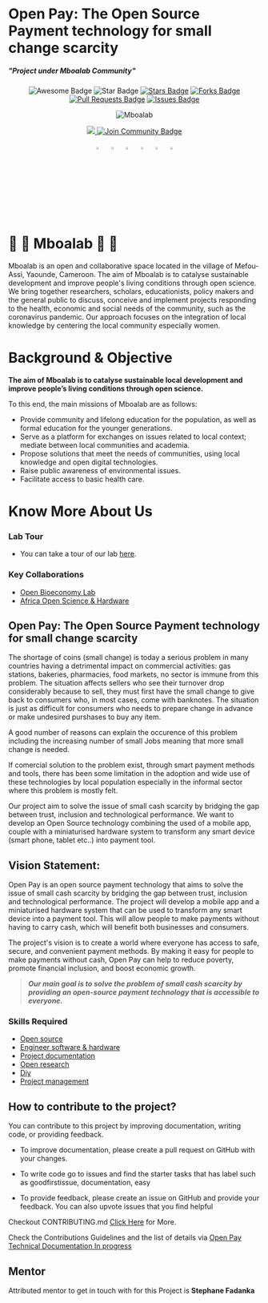 # Open Pay: The Open Source Payment technology for small change scarcity
##### "Project under Mboalab Community"

<div id="top" align="center">

<img src="https://cdn.rawgit.com/sindresorhus/awesome/d7305f38d29fed78fa85652e3a63e154dd8e8829/media/badge.svg" alt="Awesome Badge"/>
<img src="https://img.shields.io/static/v1?label=%F0%9F%8C%9F&message=Mboalab&style=style=flat&color=BC4E99" alt="Star Badge"/>
<a href="https://github.com/Mboalab/Outreachy_May_2023-August_2023-Internships/stargazers"><img src="https://img.shields.io/github/stars/Mboalab/Outreachy_May_2023-August_2023-Internships" alt="Stars Badge"/></a>
<a href="https://github.com/Mboalab/Outreachy_May_2023-August_2023-Internships/network/members"><img src="https://img.shields.io/github/forks/Mboalab/Outreachy_May_2023-August_2023-Internships" alt="Forks Badge"/></a>
<a href="https://github.com/Mboalab/Outreachy_May_2023-August_2023-Internships/pulls"><img src="https://img.shields.io/github/issues-pr/Mboalab/Outreachy_May_2023-August_2023-Internships" alt="Pull Requests Badge"/></a>
<a href="https://github.com/Mboalab/Outreachy_May_2023-August_2023-Internships/issues"><img src="https://img.shields.io/github/issues/Mboalab/Outreachy_May_2023-August_2023-Internships" alt="Issues Badge"/></a>
  
  ![Mboalab](https://user-images.githubusercontent.com/63330165/161022905-50be0130-c1f8-4beb-95ea-137e6c780d5e.jpg)
  
<a href="https://twitter.com/LabMboa" ><img src="https://img.shields.io/twitter/follow/LabMboa.svg?style=social" /> </a>
<a href="https://website-mboalab.vercel.app/"><img src="https://img.shields.io/discord/.svg?style=flat&label=Join%20Community&color=7289DA" alt="Join Community Badge"/></a>

[<img src="https://upload.wikimedia.org/wikipedia/commons/8/83/Steam_icon_logo.svg" width="3.5%"/>](https://www.mboalab.africa/) &nbsp; [<img src="https://img.icons8.com/color/48/000000/twitter.png" width="3.5%"/>](https://twitter.com/LabMboa) &nbsp; [<img src="https://img.icons8.com/color/48/000000/linkedin.png" width="3.5%"/>](https://www.linkedin.com/company/mboalab/) &nbsp; [<img src="https://img.icons8.com/fluent/48/000000/facebook-new.png" width="3.5%"/>](https://www.facebook.com/mboalab/) &nbsp; [<img src="https://img.icons8.com/fluent/48/000000/instagram-new.png" width="3.5%"/>](https://www.instagram.com/) &nbsp; [<img src="https://img.icons8.com/fluent/48/000000/gmail.png" width="3.5%"/>](mailto:thomasmboa@gmail.com)

  </div>
  
# 🌱 🌱  Mboalab 🌱 🌱


Mboalab is an open and collaborative space located in the village of Mefou-Assi, Yaounde, Cameroon. The aim of Mboalab is to catalyse sustainable development and improve people's living conditions through open science. We bring together researchers, scholars, educationists, policy makers and the general public to discuss, conceive and implement projects responding to the health, economic and social needs of the community, such as the coronavirus pandemic. Our approach focuses on the integration of local knowledge by centering the local community especially women.

# Background & Objective

**The aim of Mboalab is to catalyse sustainable local development and improve people’s living conditions through open science.**

To this end, the main missions of Mboalab are as follows:

- Provide community and lifelong education for the population, as well as formal education for the younger generations.
- Serve as a platform for exchanges on issues related to local context; mediate between local communities and academia.
- Propose solutions that meet the needs of communities, using local knowledge and open digital technologies.
- Raise public awareness of environmental issues.
- Facilitate access to basic health care.

# Know More About Us

### Lab Tour

- You can take a tour of our lab [here](https://www.youtube.com/watch?v=Tfx-C--iELU).

### Key Collaborations

- [Open Bioeconomy Lab](https://openbioeconomy.org/)
- [Africa Open Science & Hardware](https://africaosh.com/)

## Open Pay: The Open Source Payment technology for small change scarcity

The shortage of coins (small change) is today a serious problem in many countries having a detrimental impact on commercial activities: gas stations, bakeries, pharmacies, food markets, no sector is immune from this problem. The situation affects sellers who see their turnover drop considerably because to sell, they must first have the small change to give back to consumers who, in most cases, come with banknotes. The situation is just as difficult for consumers who needs to prepare change in advance or make undesired purshases to buy any item.

A good number of reasons can explain the occurence of this problem including the increasing number of small Jobs meaning that more small change is needed.

If comercial solution to the problem exist, through smart payment methods and tools, there has been some limitation in the adoption and wide use of these technologies by local population especially in the informal sector where this problem is mostly felt.

Our project aim to solve the issue of small cash scarcity by bridging the gap between trust, inclusion and technological performance. We want to develop an Open Source technology combining the used of a mobile app, couple with a miniaturised hardware system to transform any smart device (smart phone, tablet etc..) into payment tool.

## Vision Statement:

Open Pay is an open source payment technology that aims to solve the issue of small cash scarcity by bridging the gap between trust, inclusion and technological performance. The project will develop a mobile app and a miniaturised hardware system that can be used to transform any smart device into a payment tool. This will allow people to make payments without having to carry cash, which will benefit both businesses and consumers.

The project's vision is to create a world where everyone has access to safe, secure, and convenient payment methods. By making it easy for people to make payments without cash, Open Pay can help to reduce poverty, promote financial inclusion, and boost economic growth.

> **_Our main goal is to solve the problem of small cash scarcity by providing an open-source payment technology that is accessible to everyone._**

### Skills Required
- [Open source](https://app.jogl.io/search/projects?refinementList[skills][0]=Open%20source)
- [Engineer software & hardware](https://app.jogl.io/search/projects?refinementList[skills][0]=Engineer%20software%20&%20hardware)
- [Project documentation](https://app.jogl.io/search/projects?refinementList[skills][0]=Project%20documentation)
- [Open research](https://app.jogl.io/search/projects?refinementList[skills][0]=Open%20research)
- [Diy](https://app.jogl.io/search/projects?refinementList[skills][0]=Diy)
- [Project management](https://app.jogl.io/search/projects?refinementList[skills][0]=Project%20management%20skill)

## How to contribute to the project?

You can contribute to this project by improving documentation, writing code, or providing feedback.

- To improve documentation, please create a pull request on GitHub with your changes.

- To write code go to issues and find the starter tasks that has label such as goodfirstissue, documentation, easy 

- To provide feedback, please create an issue on GitHub and provide your feedback. You can also upvote issues that you find helpful

 Checkout CONTRIBUTING.md [Click Here]() for More.

Check the Contributions Guidelines and the list of details via [Open Pay Technical Documentation In progress](https://docs.google.com/document/d/173qUWFruyyT6a9UbDYJaHxjMIkbV-DzSCZg2l1mAV5k/edit?usp=sharing)

##  Mentor

Attributed mentor to get in touch with for this Project is **Stephane Fadanka**

